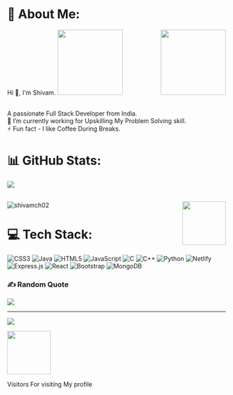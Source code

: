 
# 💫 About Me:

<img align="right" src="https://cdn.dribbble.com/users/2131993/screenshots/4948736/thoughtworks-gif_dribbble.gif" alt="" height="150px">
Hi 👋, I'm Shivam.
<img src="https://i.gifer.com/4AIB.gif" alt="" height="150px">


<br>A passionate Full Stack Developer from India.
<br>🔭 I’m currently working for Upskilling My Problem Solving skill.
<br>⚡ Fun fact - I like Coffee During Breaks.






# 📊 GitHub Stats:

![](https://github-readme-streak-stats.herokuapp.com/?user=shivamch02&theme=jolly&hide_border=false)

<br>
<!-- <div align="center"><img src="https://github-readme-stats.vercel.app/api?username=divyansh2375&show_icons=true&count_private=true&hide_border=true" align="center" /></div>   -->

<!-- <p>&nbsp;<img align="center" src="https://github-readme-stats.vercel.app/api?username=divyansh2375&show_icons=true&locale=en" alt="divyansh2375"  /></p> -->
<img align="center" src="https://github-readme-stats.vercel.app/api?username=shivamch02&show_icons=true&locale=en" alt="shivamch02"  />
<img align="right"  src="https://blog.joypixels.com/content/images/2019/06/trophy_1024.gif" alt="" height="100px">


<br/>  











# 💻 Tech Stack:
![CSS3](https://img.shields.io/badge/css3-%231572B6.svg?style=for-the-badge&logo=css3&logoColor=white) ![Java](https://img.shields.io/badge/java-%23ED8B00.svg?style=for-the-badge&logo=java&logoColor=white) ![HTML5](https://img.shields.io/badge/html5-%23E34F26.svg?style=for-the-badge&logo=html5&logoColor=white) ![JavaScript](https://img.shields.io/badge/javascript-%23323330.svg?style=for-the-badge&logo=javascript&logoColor=%23F7DF1E) ![C](https://img.shields.io/badge/c-%2300599C.svg?style=for-the-badge&logo=c&logoColor=white) ![C++](https://img.shields.io/badge/c++-%2300599C.svg?style=for-the-badge&logo=c%2B%2B&logoColor=white) ![Python](https://img.shields.io/badge/python-3670A0?style=for-the-badge&logo=python&logoColor=ffdd54) ![Netlify](https://img.shields.io/badge/netlify-%23000000.svg?style=for-the-badge&logo=netlify&logoColor=#00C7B7) ![Express.js](https://img.shields.io/badge/express.js-%23404d59.svg?style=for-the-badge&logo=express&logoColor=%2361DAFB) ![React](https://img.shields.io/badge/react-%2320232a.svg?style=for-the-badge&logo=react&logoColor=%2361DAFB) ![Bootstrap](https://img.shields.io/badge/bootstrap-%23563D7C.svg?style=for-the-badge&logo=bootstrap&logoColor=white) ![MongoDB](https://img.shields.io/badge/MongoDB-%234ea94b.svg?style=for-the-badge&logo=mongodb&logoColor=white) 






### ✍️ Random Quote 
![](https://quotes-github-readme.vercel.app/api?type=horizontal&theme=radical)




---
[![](https://visitcount.itsvg.in/api?id=divyansh2375&icon=0&color=0)](https://visitcount.itsvg.in)

<img src="https://www.gifcen.com/wp-content/uploads/2021/05/thank-you-gif-3.gif" alt="" height="100px">

 Visitors For visiting My profile
 <br>
